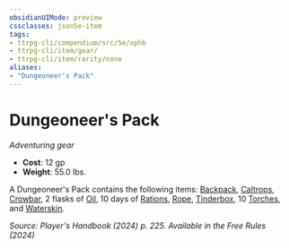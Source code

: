 ```yaml
---
obsidianUIMode: preview
cssclasses: json5e-item
tags:
- ttrpg-cli/compendium/src/5e/xphb
- ttrpg-cli/item/gear/
- ttrpg-cli/item/rarity/none
aliases: 
- "Dungeoneer's Pack"
---
```

# Dungeoneer's Pack
*Adventuring gear*  


- **Cost**: 12 gp
- **Weight**: 55.0 lbs.

A Dungeoneer's Pack contains the following items: [Backpack](Mechanics/items/backpack-xphb.md), [Caltrops](Mechanics/items/caltrops-xphb.md), [Crowbar](Mechanics/items/crowbar-xphb.md), 2 flasks of [Oil](Mechanics/items/oil-xphb.md), 10 days of [Rations](Mechanics/items/rations-xphb.md), [Rope](Mechanics/items/rope-xphb.md), [Tinderbox](Mechanics/items/tinderbox-xphb.md), 10 [Torches](Mechanics/items/torch-xphb.md), and [Waterskin](Mechanics/items/waterskin-xphb.md).

*Source: Player's Handbook (2024) p. 225. Available in the Free Rules (2024)*